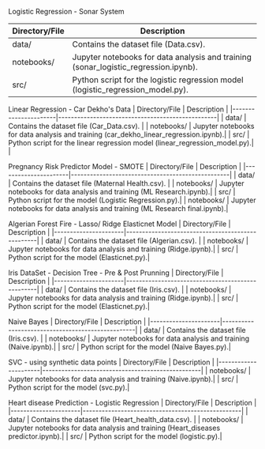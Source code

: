 
 Logistic Regression - Sonar System

| Directory/File       | Description                                      |
|----------------------|--------------------------------------------------|
| data/                | Contains the dataset file (Data.csv).     |
| notebooks/           | Jupyter notebooks for data analysis and training (sonar_logistic_regression.ipynb).|
| src/                 | Python script for the logistic regression model (logistic_regression_model.py).|



Linear Regression  -  Car Dekho's Data
| Directory/File       | Description                                      |
|----------------------|--------------------------------------------------|
| data/                | Contains the dataset file (Car_Data.csv).        |
| notebooks/           | Jupyter notebooks for data analysis and training (car_dekho_linear_regression.ipynb).|
| src/                 | Python script for the linear regression model (linear_regression_model.py).|                          |



Pregnancy Risk Predictor Model - SMOTE
| Directory/File       | Description                                      |
|----------------------|--------------------------------------------------|
| data/                | Contains the dataset file (Maternal Health.csv).        |
| notebooks/           | Jupyter notebooks for data analysis and training (ML Research.ipynb).|
| src/                 | Python script for the  model (Logistic Regression.py).|
| notebooks/           | Jupyter notebooks for data analysis and training (ML Research final.ipynb).|


Algerian Forest Fire - Lasso/ Ridge Elasticnet Model
| Directory/File       | Description                                      |
|----------------------|--------------------------------------------------|
| data/                | Contains the dataset file (Algerian.csv).        |
| notebooks/           | Jupyter notebooks for data analysis and training (Ridge.ipynb).|
| src/                 | Python script for the  model (Elasticnet.py).|     


Iris DataSet - Decision Tree - Pre & Post Prunning
| Directory/File       | Description                                      |
|----------------------|--------------------------------------------------|
| data/                | Contains the dataset file (Iris.csv).        |
| notebooks/           | Jupyter notebooks for data analysis and training (Ridge.ipynb).|
| src/                 | Python script for the  model (Elasticnet.py).|     


Naive Bayes 
| Directory/File       | Description                                      |
|----------------------|--------------------------------------------------|
| data/                | Contains the dataset file (Iris.csv).        |
| notebooks/           | Jupyter notebooks for data analysis and training (Naive.ipynb).|
| src/                 | Python script for the  model (Naive Bayes.py).|     


SVC - using synthetic data points
| Directory/File       | Description                                      |
|----------------------|--------------------------------------------------|
| notebooks/           | Jupyter notebooks for data analysis and training (Naive.ipynb).|
| src/                 | Python script for the  model (svc.py).|     


Heart disease Prediction - Logistic Regression
| Directory/File       | Description                                      |
|----------------------|--------------------------------------------------|
| data/                | Contains the dataset file (Heart_health_data.csv).        |
| notebooks/           | Jupyter notebooks for data analysis and training (Heart_diseases predictor.ipynb).|
| src/                 | Python script for the  model (logistic.py).|     



